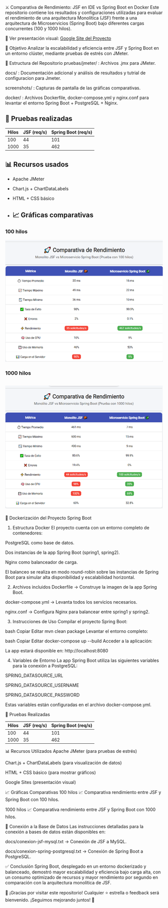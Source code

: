 ⚔️ Comparativa de Rendimiento: JSF en IDE vs Spring Boot en Docker
Este repositorio contiene los resultados y configuraciones utilizadas para evaluar el rendimiento de una arquitectura Monolítica (JSF) frente a una arquitectura de Microservicios (Spring Boot) bajo diferentes cargas concurrentes (100 y 1000 hilos).

🔗 Ver presentación visual: [Google Site del Proyecto](https://sites.google.com/view/jsfspring/inicio)

📌 Objetivo
Analizar la escalabilidad y eficiencia entre JSF y Spring Boot en un entorno clúster, mediante pruebas de estrés con JMeter.

🔧 Estructura del Repositorio
pruebas/jmeter/ : Archivos .jmx para JMeter.

docs/ : Documentación adicional y análisis de resultados y tutrial de configuracion para Jmeter.

screenshots/ : Capturas de pantalla de las gráficas comparativas.

docker/ : Archivos Dockerfile, docker-compose.yml y nginx.conf para levantar el entorno Spring Boot + PostgreSQL + Nginx.

## 🧪 Pruebas realizadas

| Hilos | JSF (req/s) | Spring Boot (req/s) |
|-------|-------------|---------------------|
| 100   | 44          | 101                 |
| 1000  | 35          | 462                 |

## 📊 Recursos usados
- Apache JMeter
- Chart.js + ChartDataLabels
- HTML + CSS básico

- ## 📈 Gráficas comparativas

### 100 hilos

![Comparativa 100 hilos](comparativa_100.png)

### 1000 hilos

![Comparativa 1000 hilos](comparativa_1000.png)
- 
🐳 Dockerización del Proyecto Spring Boot
1. Estructura Docker
El proyecto cuenta con un entorno completo de contenedores:

PostgreSQL como base de datos.

Dos instancias de la app Spring Boot (spring1, spring2).

Nginx como balanceador de carga.

El balanceo se realiza en modo round-robin sobre las instancias de Spring Boot para simular alta disponibilidad y escalabilidad horizontal.

2. Archivos incluidos
Dockerfile → Construye la imagen de la app Spring Boot.

docker-compose.yml → Levanta todos los servicios necesarios.

nginx.conf → Configura Nginx para balancear entre spring1 y spring2.

3. Instrucciones de Uso
Compilar el proyecto Spring Boot:

bash
Copiar
Editar
mvn clean package
Levantar el entorno completo:

bash
Copiar
Editar
docker-compose up --build
Acceder a la aplicación:

La app estará disponible en: http://localhost:8080

4. Variables de Entorno
La app Spring Boot utiliza las siguientes variables para la conexión a PostgreSQL:

SPRING_DATASOURCE_URL

SPRING_DATASOURCE_USERNAME

SPRING_DATASOURCE_PASSWORD

Estas variables están configuradas en el archivo docker-compose.yml.

🧪 Pruebas Realizadas

| Hilos | JSF (req/s) | Spring Boot (req/s) |
|-------|-------------|---------------------|
| 100   | 44          | 101                 |
| 1000  | 35          | 462                 |

📊 Recursos Utilizados
Apache JMeter (para pruebas de estrés)

Chart.js + ChartDataLabels (para visualización de datos)

HTML + CSS básico (para mostrar gráficos)

Google Sites (presentación visual)

📈 Gráficas Comparativas
100 hilos
📈 Comparativa rendimiento entre JSF y Spring Boot con 100 hilos.

1000 hilos
📈 Comparativa rendimiento entre JSF y Spring Boot con 1000 hilos.

🔌 Conexión a la Base de Datos
Las instrucciones detalladas para la conexión a bases de datos están disponibles en:

docs/conexion-jsf-mysql.txt → Conexión de JSF a MySQL.

docs/conexion-spring-postgresql.txt → Conexión de Spring Boot a PostgreSQL.

✅ Conclusión
Spring Boot, desplegado en un entorno dockerizado y balanceado, demostró mayor escalabilidad y eficiencia bajo carga alta, con un consumo optimizado de recursos y mayor rendimiento por segundo en comparación con la arquitectura monolítica de JSF.

🙌 ¡Gracias por visitar este repositorio!
Cualquier ⭐ estrella o feedback será bienvenido.
¡Seguimos mejorando juntos! 🚀



